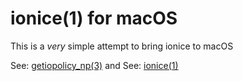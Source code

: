 # ionice(1) for macOS

This is a *very* simple attempt to bring ionice to macOS

See: [getiopolicy_np(3)](https://developer.apple.com/legacy/library/documentation/Darwin/Reference/ManPages/man3/setiopolicy_np.3.html#//apple_ref/doc/man/3/setiopolicy_np)
and 
See: [ionice(1)](http://man7.org/linux/man-pages/man1/ionice.1.html)

